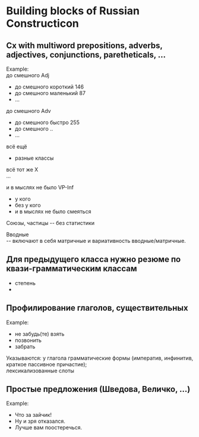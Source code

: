 # Building blocks of Russian Constructicon

## Cx with multiword prepositions, adverbs, adjectives, conjunctions, paretheticals, ...
Example:  
до смешного Adj
* до смешного короткий 146  
* до смешного маленький 87  
* ...  

до смешного Adv
* до смешного быстро 255
* до смешного ..
* ...  

всё ещё   
* разные классы  

всё тот же X  
...

и в мыслях не было VP-Inf  
* у кого  
* без у кого 
* и в мыслях не было смеяться  

Союзы, 
частицы
 -- без статистики
 
Вводные  
-- включают в себя матричные и вариативность вводные/матричные.  

## Для предыдущего класса нужно резюме по квази-грамматическим классам  
* степень  
* 

## Профилирование глаголов, существительных  
Example:  
* не забудь(те) взять  
*    позвонить 
*    забрать  

Указываются: у глагола грамматические формы (императив, инфинитив, краткое пассивное причастие);  
лексикализованные слоты  

## Простые предложения (Шведова, Величко, ...)  
Example:  
* Что за зайчик!  
* Ну и зря отказался.  
* Лучше вам поостеречься.  




